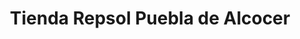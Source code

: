 ---
title: "Tienda Repsol Puebla de Alcocer"
url: /puebla-de-alcocer/tienda-repsol-puebla-de-alcocer/
shop: comodidad
---